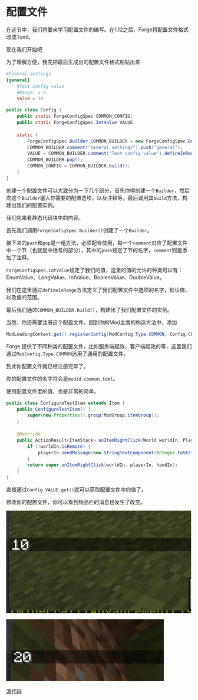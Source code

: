 # 配置文件

在这节中，我们将要来学习配置文件的编写。在1.12之后，Forge将配置文件格式改成Toml。

现在我们开始吧

为了理解方便，我先把最后生成出的配置文件格式粘贴出来

```toml
#General settings
[general]
	#Test config value
	#Range: > 0
	value = 10
```

```java
public class Config {
    public static ForgeConfigSpec COMMON_CONFIG;
    public static ForgeConfigSpec.IntValue VALUE;

    static {
        ForgeConfigSpec.Builder COMMON_BUILDER = new ForgeConfigSpec.Builder();
        COMMON_BUILDER.comment("General settings").push("general");
        VALUE = COMMON_BUILDER.comment("Test config value").defineInRange("value", 10, 0, Integer.MAX_VALUE);
        COMMON_BUILDER.pop();
        COMMON_CONFIG = COMMON_BUILDER.build();
    }
}
```

创建一个配置文件可以大致分为一下几个部分，首先你得创建一个`Builder`，然后向这个`Builder`塞入你需要的配置选项，以及注释等，最后调用其`build`方法，构建出我们的配置实例。

我们先来看静态代码块中的内容。

首先我们调用`ForgeConfigSpec.Builder()`创建了一个`Builder`。

接下来的`push`和`pop`是一组方法，必须配合使用，每一个`comment`对应了配置文件中一个节（也就是中括号的部分），其中的`push`规定了节的名字，`comment`则是添加了注释。

`ForgeConfigSpec.IntValue`规定了我们的值，这里的值的允许的种类可以有：EnumValue、LongValue、IntValue、BoolenValue、DoubleValue。

我们在这里通过`defineInRange`方法定义了我们配置文件中选项的名字，默认值，以及值的范围。

最后我们通过`COMMON_BUILDER.build()`，构建出了我们配置文件的实例。

当然，你还需要注册这个配置文件，回到你的Mod主类的构造方法中，添加

```java
ModLoadingContext.get().registerConfig(ModConfig.Type.COMMON, Config.COMMON_CONFIG);
```

Forge 提供了不同种类的配置文件，比如服务端起效，客户端起效的等，这里我们通过`ModConfig.Type.COMMON`选用了通用的配置文件。

到此你配置文件就已经注册完毕了。

你的配置文件的名字将会是`modid-common.toml`。

使用配置文件里的值，也是非常的简单。

```java
public class ConfigureTestItem extends Item {
    public ConfigureTestItem() {
        super(new Properties().group(ModGroup.itemGroup));
    }

    @Override
    public ActionResult<ItemStack> onItemRightClick(World worldIn, PlayerEntity playerIn, Hand handIn) {
        if (!worldIn.isRemote) {
            playerIn.sendMessage(new StringTextComponent(Integer.toString(Config.VALUE.get())));
        }
        return super.onItemRightClick(worldIn, playerIn, handIn);
    }
}
```

直接通过`Config.VALUE.get()`就可以获取配置文件中的值了。

修改你的配置文件，你可以看到物品栏的消息也发生了改变。

![image-20200516101413181](configure.assets/image-20200516101413181.png)

![image-20200516101637019](configure.assets/image-20200516101637019.png)

[源代码](https://github.com/FledgeXu/NeutrinoSourceCode/tree/master/src/main/java/com/tutorial/neutrino/configure)

